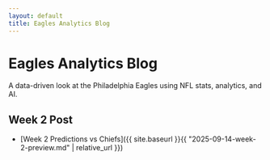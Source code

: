 ```yaml
---
layout: default
title: Eagles Analytics Blog
---
```


# Eagles Analytics Blog
A data-driven look at the Philadelphia Eagles using NFL stats, analytics, and AI.

## Week 2 Post
- [Week 2 Predictions vs Chiefs]({{ site.baseurl }}{{ "2025-09-14-week-2-preview.md" | relative_url }})
